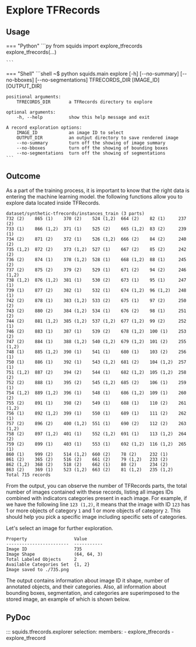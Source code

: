 # Explore TFRecords

## Usage

<!-- Usage tab (Python|Shell)  -->

=== "Python"
    ```py
    from squids import explore_tfrecords
    explore_tfrecords(...)

    ```
=== "Shell"
    ```shell
    ~$ python squids.main explore [-h] [--no-summary] [--no-bboxes] [--no-segmentations] TFRECORDS_DIR [IMAGE_ID] [OUTPUT_DIR]

    positional arguments:
        TFRECORDS_DIR       a TFRecords directory to explore

    optional arguments:
        -h, --help          show this help message and exit

    A record exploration options:
        IMAGE_ID            an image ID to select
        OUTPUT_DIR          an output directory to save rendered image
        --no-summary        turn off the showing of image summary
        --no-bboxes         turn off the showing of bounding boxes
        --no-segmentations  turn off the showing of segmentations
    ```

## Outcome

As a part of the training process, it is important to know that the right data is entering the machine learning model. the following functions allow you to explore data located inside TFRecords.

```text
dataset/synthetic-tfrecords/instances_train (3 parts)
732 (2)    865 (1)    370 (2)    524 (1,2)  664 (2)    82 (1)     237 (2)
733 (1)    866 (1,2)  371 (1)    525 (2)    665 (1,2)  83 (2)     239 (1)
734 (2)    871 (2)    372 (1)    526 (1,2)  666 (2)    84 (2)     240 (2)
735 (1,2)  872 (2)    373 (1,2)  527 (1)    667 (2)    85 (2)     242 (2)
736 (2)    874 (1)    378 (1,2)  528 (1)    668 (1,2)  88 (1)     245 (2)
737 (2)    875 (2)    379 (2)    529 (1)    671 (2)    94 (2)     246 (1,2)
738 (1,2)  876 (1,2)  381 (1)    530 (2)    673 (1)    95 (1)     247 (1)
739 (1)    877 (2)    382 (1)    532 (1)    674 (1,2)  96 (1,2)   248 (1)
742 (2)    878 (1)    383 (1,2)  533 (2)    675 (1)    97 (2)     250 (2)
743 (2)    880 (2)    384 (1,2)  534 (1)    676 (2)    98 (1)     251 (2)
744 (2)    881 (1,2)  385 (1,2)  537 (1,2)  677 (1,2)  99 (2)     252 (1)
746 (2)    883 (1)    387 (1)    539 (2)    678 (1,2)  100 (1)    253 (2)
747 (2)    884 (1)    388 (1,2)  540 (1,2)  679 (1,2)  101 (2)    255 (1,2)
748 (1)    885 (1,2)  390 (1)    541 (1)    680 (1)    103 (2)    256 (1)
750 (1)    886 (1)    392 (1)    543 (1,2)  681 (2)    104 (1,2)  257 (1)
751 (1,2)  887 (2)    394 (2)    544 (1)    682 (1,2)  105 (1,2)  258 (2)
752 (2)    888 (1)    395 (2)    545 (1,2)  685 (2)    106 (1)    259 (1)
754 (1,2)  889 (1,2)  396 (1)    548 (1)    686 (1,2)  109 (1)    260 (2)
755 (2)    891 (1)    398 (2)    549 (1)    688 (1)    110 (2)    261 (1,2)
756 (1)    892 (1,2)  399 (1)    550 (1)    689 (1)    111 (2)    262 (1)
757 (2)    896 (2)    400 (1,2)  551 (1)    690 (2)    112 (2)    263 (1,2)
758 (2)    897 (1,2)  401 (1)    552 (1,2)  691 (1)    113 (1,2)  264 (2)
759 (2)    899 (1)    403 (1)    553 (1)    692 (1,2)  116 (1,2)  265 (1)
860 (1)    999 (2)    514 (1,2)  660 (2)    78 (2)     232 (1)
861 (2)    365 (2)    516 (2)    661 (2)    79 (1,2)   233 (2)
862 (1,2)  368 (2)    518 (2)    662 (1)    80 (2)     234 (2)
863 (2)    369 (1)    523 (1,2)  663 (2)    81 (1,2)   235 (1,2)
Total 715 records
```

From the output, you can observe the number of TFRecords parts, the total number of images contained with these records, listing all images IDs combined with indicators categories present in each image. For example, if we have the following line `123 (1,2)`, it means that the image with ID `123` has 1 or more objects of category `1` and 1 or more objects of category `2`. This should help you pick a specific image including specific sets of categories.

Let's select an image for further exploration.

```text
Property                  Value
------------------------  -----------
Image ID                  735
Image Shape               (64, 64, 3)
Total Labeled Objects     2
Available Categories Set  {1, 2}
Image saved to ./735.png
```

The output contains information about image ID it shape, number of annotated objects, and their categories. Also, all information about bounding boxes, segmentation, and categories are superimposed to the stored image, an example of which is shown below.

## PyDoc

::: squids.tfrecords.explorer
    selection:
      members:
        - explore_tfrecords
        - explore_tfrecord
